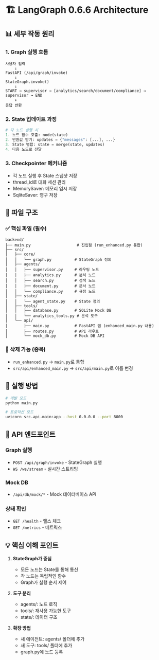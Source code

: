 # 🏗️ LangGraph 0.6.6 Architecture

## 📊 세부 작동 원리

### 1. Graph 실행 흐름
```
사용자 입력
    ↓
FastAPI (/api/graph/invoke)
    ↓
StateGraph.invoke()
    ↓
START → supervisor → [analytics/search/document/compliance] → supervisor → END
    ↓
응답 반환
```

### 2. State 업데이트 과정
```python
# 각 노드 실행 시
1. 노드 함수 호출: node(state)
2. 반환값 받기: updates = {"messages": [...], ...}
3. State 병합: state = merge(state, updates)
4. 다음 노드로 전달
```

### 3. Checkpointer 메커니즘
- 각 노드 실행 후 State 스냅샷 저장
- thread_id로 대화 세션 관리
- MemorySaver: 메모리 임시 저장
- SqliteSaver: 영구 저장

## 📁 파일 구조

### ✅ 핵심 파일 (필수)
```
backend/
├── main.py                    # 진입점 (run_enhanced.py 통합)
├── src/
│   ├── core/
│   │   └── graph.py          # StateGraph 정의
│   ├── agents/
│   │   ├── supervisor.py     # 라우팅 노드
│   │   ├── analytics.py      # 분석 노드
│   │   ├── search.py         # 검색 노드
│   │   ├── document.py       # 문서 노드
│   │   └── compliance.py     # 규정 노드
│   ├── state/
│   │   └── agent_state.py    # State 정의
│   ├── tools/
│   │   ├── database.py       # SQLite Mock DB
│   │   └── analytics_tools.py # 분석 도구
│   └── api/
│       ├── main.py           # FastAPI 앱 (enhanced_main.py 내용)
│       ├── routes.py         # API 라우트
│       └── mock_db.py        # Mock DB API
```

### 🔴 삭제 가능 (중복)
- `run_enhanced.py` → `main.py`로 통합
- `src/api/enhanced_main.py` → `src/api/main.py`로 이름 변경

## 🔄 실행 방법

```bash
# 개발 모드
python main.py

# 프로덕션 모드
uvicorn src.api.main:app --host 0.0.0.0 --port 8000
```

## 🎯 API 엔드포인트

### Graph 실행
- `POST /api/graph/invoke` - StateGraph 실행
- `WS /ws/stream` - 실시간 스트리밍

### Mock DB
- `/api/db/mock/*` - Mock 데이터베이스 API

### 상태 확인
- `GET /health` - 헬스 체크
- `GET /metrics` - 메트릭스

## 💡 핵심 이해 포인트

1. **StateGraph가 중심**
   - 모든 노드는 State를 통해 통신
   - 각 노드는 독립적인 함수
   - Graph가 실행 순서 제어

2. **도구 분리**
   - agents/: 노드 로직
   - tools/: 재사용 가능한 도구
   - state/: 데이터 구조

3. **확장 방법**
   - 새 에이전트: agents/ 폴더에 추가
   - 새 도구: tools/ 폴더에 추가
   - graph.py에 노드 등록